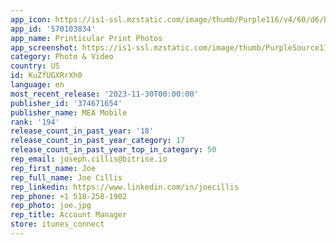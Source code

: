 ```yaml
---
app_icon: https://is1-ssl.mzstatic.com/image/thumb/Purple116/v4/60/d6/b4/60d6b47a-8765-ee72-b1d5-ca8f3c3d9c72/AppIcon-Printicular-0-0-1x_U007emarketing-0-10-0-sRGB-85-220.png/1024x1024bb.png
app_id: '570103834'
app_name: Printicular Print Photos
app_screenshot: https://is1-ssl.mzstatic.com/image/thumb/PurpleSource116/v4/d6/d4/f2/d6d4f2e0-a9f5-1a9b-5e95-5072fc1b5fde/3e451dbc-b2bd-4731-a390-daf7a647e45a_20843_PrinticularUS_Storeshots_iOS_iPhoneMax_01.jpg/1242x2688bb.png
category: Photo & Video
country: US
id: KuZfUGXRrXh0
language: en
most_recent_release: '2023-11-30T00:00:00'
publisher_id: '374671654'
publisher_name: MEA Mobile
rank: '194'
release_count_in_past_year: '18'
release_count_in_past_year_category: 17
release_count_in_past_year_top_in_category: 50
rep_email: joseph.cillis@bitrise.io
rep_first_name: Joe
rep_full_name: Joe Cillis
rep_linkedin: https://www.linkedin.com/in/joecillis
rep_phone: +1 518-258-1902
rep_photo: joe.jpg
rep_title: Account Manager
store: itunes_connect
---
```

